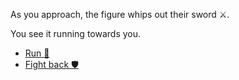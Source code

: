 As you approach, the figure whips out their sword ⚔️. 

You see it running towards you. 

* [Run 🏃](3-B.md)
* [Fight back 🛡️](3-C.md)
